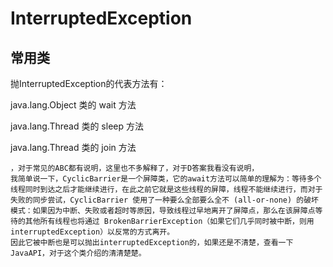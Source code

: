 # InterruptedException
## 常用类
抛InterruptedException的代表方法有：

java.lang.Object 类的 wait 方法

java.lang.Thread 类的 sleep 方法

java.lang.Thread 类的 join 方法

```
，对于常见的ABC都有说明，这里也不多解释了，对于D答案我看没有说明，
我简单说一下，CyclicBarrier是一个屏障类，它的await方法可以简单的理解为：等待多个线程同时到达之后才能继续进行，在此之前它就是这些线程的屏障，线程不能继续进行，而对于失败的同步尝试，CyclicBarrier 使用了一种要么全部要么全不 (all-or-none) 的破坏模式：如果因为中断、失败或者超时等原因，导致线程过早地离开了屏障点，那么在该屏障点等待的其他所有线程也将通过 BrokenBarrierException（如果它们几乎同时被中断，则用 interruptedException）以反常的方式离开。
因此它被中断也是可以抛出interruptedException的，如果还是不清楚，查看一下JavaAPI，对于这个类介绍的清清楚楚。
```